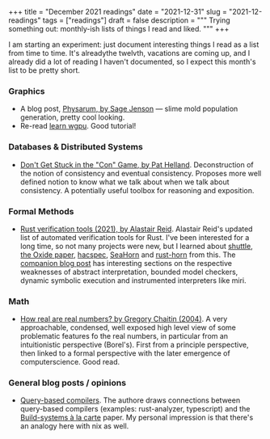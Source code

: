 +++
title = "December 2021 readings"
date = "2021-12-31"
slug = "2021-12-readings"
tags = ["readings"]
draft = false
description = """
Trying something out: monthly-ish lists of things I read and liked.
"""
+++

I am starting an experiment: just document interesting things I read as a list
from time to time. It's alreadythe twelvth, vacations are coming
up, and I already did a lot of reading I haven't documented, so I expect this
month's list to be pretty short.

### Graphics

- A blog post, [Physarum, by Sage Jenson](https://sagejenson.com/physarum) — slime mold
  population generation, pretty cool looking.
- Re-read [learn wgpu](https://sotrh.github.io/learn-wgpu/). Good tutorial!

### Databases & Distributed Systems

- [Don't Get Stuck in the "Con" Game, by Pat
  Helland](https://queue.acm.org/detail.cfm?id=3480470). Deconstruction of the
  notion of consistency and eventual consistency. Proposes more well defined
  notion to know what we talk about when we talk about consistency. A
  potentially useful toolbox for reasoning and exposition.

### Formal Methods

- [Rust verification tools (2021), by Alastair
  Reid](https://docs.google.com/document/d/1KlHeawNg4UDzvNLByv7RxYTGTVLBGIdfg8532pfuJKU/edit#heading=h.fugu5ki75pe3).
  Alastair Reid's updated list of automated verification tools for Rust. I've
  been interested for a long time, so not many projects were new, but I learned
  about [shuttle](https://crates.io/crates/shuttle), [the Oxide
  paper](https://arxiv.org/abs/1903.00982),
  [hacspec](https://hacspec.github.io/), [SeaHorn](https://seahorn.github.io/) and
  [rust-horn](https://github.com/hopv/rust-horn) from this. The [companion blog
  post](https://alastairreid.github.io/automatic-rust-verification-tools-2021/)
  has interesting sections on the respective weaknesses of abstract
  interpretation, bounded model checkers, dynamic symbolic execution and
  instrumented interpreters like miri.

### Math

- [How real are real numbers? by Gregory Chaitin
  (2004)](https://arxiv.org/pdf/math/0411418.pdf). A very approachable,
  condensed, well exposed high level view of some problematic features fo the
  real numbers, in particular from an intuitionistic perspective (Borel's).
  First from a principle perspective, then linked to a formal perspective with
  the later emergence of computerscience. Good read.

### General blog posts / opinions

- [Query-based
  compilers](https://ollef.github.io/blog/posts/query-based-compilers.html).
  The authore draws connections between query-based compilers (examples:
  rust-analyzer, typescript) and the [Build-systems à la
  carte](https://www.cambridge.org/core/services/aop-cambridge-core/content/view/097CE52C750E69BD16B78C318754C7A4/S0956796820000088a.pdf/build-systems-a-la-carte-theory-and-practice.pdf)
  paper. My personal impression is that there's an analogy here with nix as
  well.

